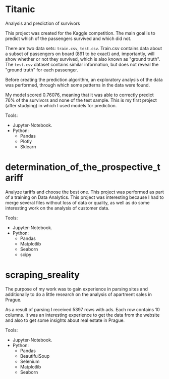 # Titanic

Analysis and prediction of survivors

This project was created for the Kaggle competition.  The main goal is to predict which of the passengers survived and which did not. 

There are two data sets: `train.csv`, `test.csv`. Train.csv contains data about a subset of passengers on board (891 to be exact) and, importantly, will show whether or not they survived, which is also known as "ground truth". The `test.csv` dataset contains similar information, but does not reveal the "ground truth" for each passenger. 

Before creating the prediction algorithm, an exploratory analysis of the data was performed, through which some patterns in the data were found.

My model scored 0.76076, meaning that it was able to correctly predict 76% of the survivors and none of the test sample. This is my first project (after studying) in which I used models for prediction.

Tools:
- Jupyter-Notebook.
- Python:
  - Pandas
  - Plotly
  - Sklearn
  
  
# determination_of_the_prospective_tariff

Analyze tariffs and choose the best one. This project was performed as part of a training on Data Analytics. This project was interesting because I had to merge several files without loss of data or quality, as well as do some interesting work on the analysis of customer data.

Tools:
- Jupyter-Notebook.
- Python:
  - Pandas  
  - Matplotlib
  - Seaborn
  - scipy



# scraping_sreality

The purpose of my work was to gain experience in parsing sites and additionally to do a little research on the analysis of apartment sales in Prague.

As a result of parsing I received 5397 rows with ads. Each row contains 10 columns. It was an interesting experience to get the data from the website and also to get some insights about real estate in Prague.

Tools:
- Jupyter-Notebook.
- Python:
  - Pandas
  - BeautifulSoup
  - Selenium
  - Matplotlib
  - Seaborn
